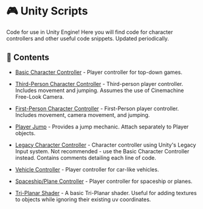 # 🎮 Unity Scripts
Code for use in Unity Engine! Here you will find code for character controllers and other useful code snippets. Updated periodically.

## 👾 Contents
- [Basic Character Controller](https://github.com/austin-weeks/Unity-Basic-Scripts/blob/main/PlayerMovement.cs) - Player controller for top-down games.
- [Third-Person Character Controller](https://github.com/austin-weeks/Unity-Basic-Scripts/blob/main/Player-ThirdPerson.cs) - Third-person player controller. Includes movement and jumping. Assumes the use of Cinemachine Free-Look Camera.
- [First-Person Character Controller](https://github.com/austin-weeks/Unity-Basic-Scripts/blob/main/Player-FirstPerson.cs) - First-Person player controller. Includes movement, camera movement, and jumping.
- [Player Jump](https://github.com/austin-weeks/Unity-Basic-Scripts/blob/main/PlayerJump.cs) - Provides a jump mechanic. Attach separately to Player objects.
- [Legacy Character Controller](https://github.com/austin-weeks/Unity-Basic-Scripts/blob/main/PlayerMovement-Legacy.cs) - Character controller using Unity's Legacy Input system. Not recommended - use the Basic Character Controller instead. Contains comments detailing each line of code.
- [Vehicle Controller](https://github.com/austin-weeks/Unity-Basic-Scripts/blob/main/Vehicle.cs) - Player controller for car-like vehicles.
- [Spaceship/Plane Controller](https://github.com/austin-weeks/Unity-Basic-Scripts/blob/main/SpaceShip.cs) - Player controller for spaceship or planes.

- [Tri-Planar Shader](https://github.com/austin-weeks/Unity-Basic-Scripts/blob/main/Tri-Planar.shadergraph) - A basic Tri-Planar shader. Useful for adding textures to objects while ignoring their existing uv coordinates.
